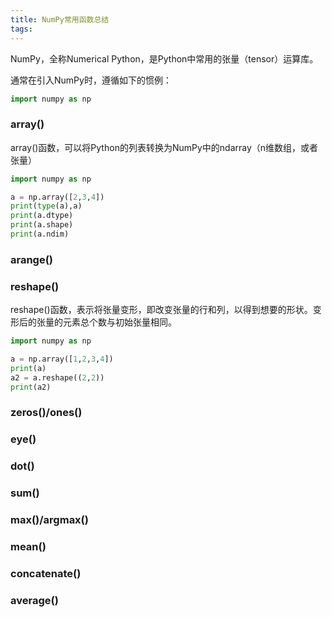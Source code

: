 ```yaml
---
title: NumPy常用函数总结
tags:
---
```


NumPy，全称Numerical Python，是Python中常用的张量（tensor）运算库。

通常在引入NumPy时，遵循如下的惯例：

```python
import numpy as np
```

<!--more-->

### array()

array()函数，可以将Python的列表转换为NumPy中的ndarray（n维数组，或者张量）

```python
import numpy as np

a = np.array([2,3,4])
print(type(a),a)
print(a.dtype)
print(a.shape)
print(a.ndim)
```



### arange()



### reshape()

reshape()函数，表示将张量变形，即改变张量的行和列，以得到想要的形状。变形后的张量的元素总个数与初始张量相同。

```python
import numpy as np

a = np.array([1,2,3,4])
print(a)
a2 = a.reshape((2,2))
print(a2)
```



### zeros()/ones()



### eye()



### dot()



### sum()



### max()/argmax()



### mean()



### concatenate()



### average()


